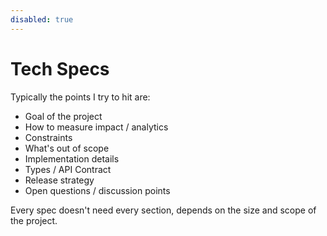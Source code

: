 ```yaml
---
disabled: true
---
```


# Tech Specs
Typically the points I try to hit are:

* Goal of the project
* How to measure impact / analytics
* Constraints
* What's out of scope
* Implementation details
* Types / API Contract
* Release strategy
* Open questions / discussion points


Every spec doesn't need every section, depends on the size and scope of the project.
